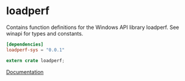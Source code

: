 # loadperf #
Contains function definitions for the Windows API library loadperf. See winapi for types and constants.

```toml
[dependencies]
loadperf-sys = "0.0.1"
```

```rust
extern crate loadperf;
```

[Documentation](https://retep998.github.io/doc/winapi/loadperf/)
